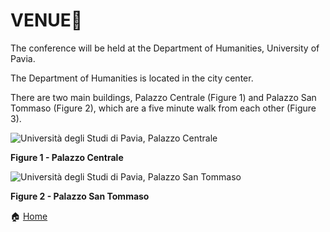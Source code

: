 # VENUE📍

The conference will be held at the Department of Humanities, University of Pavia. 

The Department of Humanities is located in the city center.

There are two main buildings, Palazzo Centrale (Figure 1) and Palazzo San Tommaso (Figure 2), which are a five minute walk from each other (Figure 3). 

<img src="https://www.vivipavia.it/contents/instance10/files/photo/11822_169_universita.jpg" alt="Università degli Studi di Pavia, Palazzo Centrale" title="Figure 1 - Palazzo Centrale">

**Figure 1 - Palazzo Centrale**

<img src="https://giurisprudenza.dip.unipv.it/sites/dip03/files/styles/max_2600x2600/public/2021-12/San%20Tommaso%20-%20Cortile%20interno.jpg?itok=QKZlP-MZ" alt="Università degli Studi di Pavia, Palazzo San Tommaso" title="Figure 2 - Palazzo San Tommaso">

**Figure 2 - Palazzo San Tommaso**




🏠 [Home](https://unipv-larl.github.io/GWC2025/)
